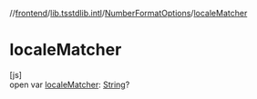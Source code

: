 //[frontend](../../../index.md)/[lib.tsstdlib.intl](../index.md)/[NumberFormatOptions](index.md)/[localeMatcher](locale-matcher.md)

# localeMatcher

[js]\
open var [localeMatcher](locale-matcher.md): [String](https://kotlinlang.org/api/latest/jvm/stdlib/kotlin/-string/index.html)?
